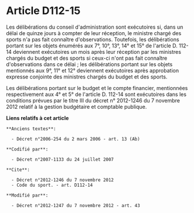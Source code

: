 # Article D112-15

Les délibérations du conseil d'administration sont exécutoires si, dans un délai de quinze jours à compter de leur réception,
le ministre chargé des sports n'a pas fait connaître d'observations. Toutefois, les délibérations portant sur les objets
énumérés aux 7°, 10°, 13°, 14° et 15° de l'article D. 112-14 deviennent exécutoires un mois après leur réception par les
ministres chargés du budget et des sports si ceux-ci n'ont pas fait connaître d'observations dans ce délai ; les
délibérations portant sur les objets mentionnés aux 9°, 11° et 12° deviennent exécutoires après approbation expresse
conjointe des ministres chargés du budget et des sports. 

Les délibérations portant sur le budget et le compte financier, mentionnées respectivement aux 4° et 5° de l'article D.
112-14 sont exécutoires dans les conditions prévues par le titre III du décret n° 2012-1246 du 7 novembre 2012 relatif à la
gestion budgétaire et comptable publique.

**Liens relatifs à cet article**

	**Anciens textes**:

	  - Décret n°2006-254 du 2 mars 2006 - art. 13 (Ab)

	**Codifié par**:

	  - Décret n°2007-1133 du 24 juillet 2007

	**Cite**:

	  - Décret n°2012-1246 du 7 novembre 2012
	  - Code du sport. - art. D112-14

	**Modifié par**:

	  - Décret n°2012-1247 du 7 novembre 2012 - art. 43
